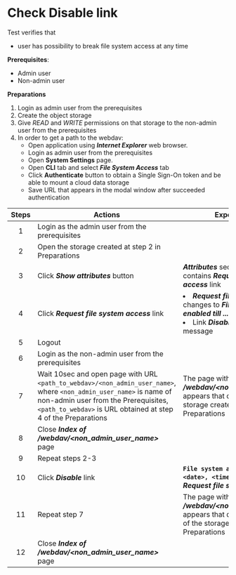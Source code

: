 # Check Disable link

Test verifies that
- user has possibility to break file system access at any time

**Prerequisites**:
- Admin user
- Non-admin user

**Preparations**
1. Login as admin user from the prerequisites
2. Create the object storage
3. Give *READ* and *WRITE* permissions on that storage to the non-admin user from the prerequisites
4. In order to get a path to the webdav:
    - Open application using ***Internet Explorer*** web browser.
    - Login as admin user from the prerequisites
    - Open **System Settings** page.
    - Open **CLI** tab and select ***File System Access*** tab
    - Click **Authenticate** button to obtain a Single Sign-On token and be able to mount a cloud data storage
    - Save URL that appears in the modal window after succeeded authentication

| Steps | Actions | Expected results |
| :---: | --- | --- |
| 1 | Login as the admin user from the prerequisites | |
| 2 | Open the storage created at step 2 in Preparations | |
| 3 | Click ***Show attributes*** button | ***Attributes*** sections opens and contains ***Request file system access*** link |
| 4 | Click ***Request file system access*** link | <li> ***Request file system access*** link changes to ***File system access enabled till ...*** message <li> Link ***Disable*** is shown near the message |
| 5 | Logout | |
| 6 | Login as  the non-admin user from the prerequisites | |
| 7 | Wait 10sec and open page with URL `<path_to_webdav>/<non_admin_user_name>`, <br> where `<non_admin_user_name>` is name of non-admin user from the Prerequisites, <br> `<path_to_webdav>` is URL obtained at step 4 of the Preparations | The page with the header ***Index of /webdav/<non_admin_user_name>*** appears that contains name of the storage created at step 2 of the Preparations |
| 8 | Close ***Index of /webdav/<non_admin_user_name>*** page | |
| 9 | Repeat steps 2-3 |  |
| 10 | Click ***Disable*** link | **`File system access enabled till <date>, <time>`** message changes to ***Request file system access*** link |
| 11 | Repeat step 7 | The page with the header ***Index of /webdav/<non_admin_user_name>*** appears that doesn't contain name of the storage created at step 2 of Preparations |
| 12 | Close ***Index of /webdav/<non_admin_user_name>*** page | | 
